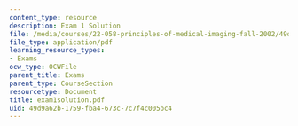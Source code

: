 ```yaml
---
content_type: resource
description: Exam 1 Solution
file: /media/courses/22-058-principles-of-medical-imaging-fall-2002/49d9a62b1759fba4673c7c7f4c005bc4_exam1solution.pdf
file_type: application/pdf
learning_resource_types:
- Exams
ocw_type: OCWFile
parent_title: Exams
parent_type: CourseSection
resourcetype: Document
title: exam1solution.pdf
uid: 49d9a62b-1759-fba4-673c-7c7f4c005bc4
---
```

